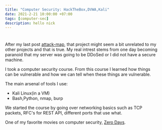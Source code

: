 ```yaml
---
title: "Computer Security: HackTheBox,DVWA,Kali"
date: 2021-2-21 10:00:00 +07:00
tags: [computer-sec]
description: hello nick
---
```


#

After my last post [attack-map](https://edwin.computer/attack-map), that project might seem a bit unrelated to my other projects and that is true. My real intrest stems from one day becoming paranoid that my server was going to be DDoSed or I did not have a secure machine.

I took a computer security course. From this course I learned how things can be vulnerable and how we  can tell when these things are vulnerable. 

The main arsenal of tools I use:

- Kali Linux(in a VM)
- Bash,Python, nmap, burp

We started the course by going over networking basics such as TCP packets, RFC's for REST API, different ports that use what.

One of my favorite movies on computer security, [Zero Days](https://en.wikipedia.org/wiki/Zero_Days).